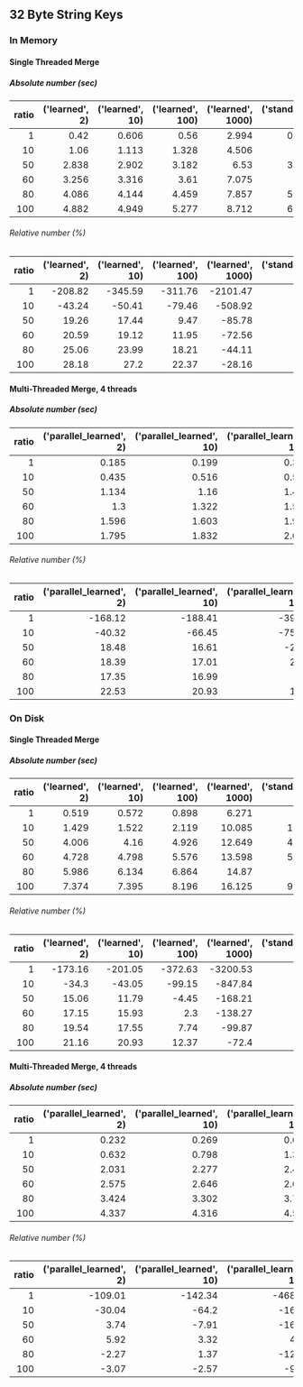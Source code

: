 ## 32 Byte String Keys

### In Memory

#### Single Threaded Merge

##### Absolute number (sec) 

|   ratio |   ('learned', 2) |   ('learned', 10) |   ('learned', 100) |   ('learned', 1000) |   ('standard', 0) |
|--------:|-----------------:|------------------:|-------------------:|--------------------:|------------------:|
|       1 |            0.42  |             0.606 |              0.56  |               2.994 |             0.136 |
|      10 |            1.06  |             1.113 |              1.328 |               4.506 |             0.74  |
|      50 |            2.838 |             2.902 |              3.182 |               6.53  |             3.515 |
|      60 |            3.256 |             3.316 |              3.61  |               7.075 |             4.1   |
|      80 |            4.086 |             4.144 |              4.459 |               7.857 |             5.452 |
|     100 |            4.882 |             4.949 |              5.277 |               8.712 |             6.798 |

###### Relative number (%) 

|   ratio |   ('learned', 2) |   ('learned', 10) |   ('learned', 100) |   ('learned', 1000) |   ('standard', 0) |
|--------:|-----------------:|------------------:|-------------------:|--------------------:|------------------:|
|       1 |          -208.82 |           -345.59 |            -311.76 |            -2101.47 |                 0 |
|      10 |           -43.24 |            -50.41 |             -79.46 |             -508.92 |                 0 |
|      50 |            19.26 |             17.44 |               9.47 |              -85.78 |                 0 |
|      60 |            20.59 |             19.12 |              11.95 |              -72.56 |                 0 |
|      80 |            25.06 |             23.99 |              18.21 |              -44.11 |                 0 |
|     100 |            28.18 |             27.2  |              22.37 |              -28.16 |                 0 |

#### Multi-Threaded Merge, 4 threads

##### Absolute number (sec) 

|   ratio |   ('parallel_learned', 2) |   ('parallel_learned', 10) |   ('parallel_learned', 100) |   ('parallel_learned', 1000) |   ('parallel_standard', 0) |
|--------:|--------------------------:|---------------------------:|----------------------------:|-----------------------------:|---------------------------:|
|       1 |                     0.185 |                      0.199 |                       0.339 |                        1.502 |                      0.069 |
|      10 |                     0.435 |                      0.516 |                       0.543 |                        2.972 |                      0.31  |
|      50 |                     1.134 |                      1.16  |                       1.431 |                        3.027 |                      1.391 |
|      60 |                     1.3   |                      1.322 |                       1.556 |                        2.585 |                      1.593 |
|      80 |                     1.596 |                      1.603 |                       1.931 |                        3.23  |                      1.931 |
|     100 |                     1.795 |                      1.832 |                       2.002 |                        3.393 |                      2.317 |

###### Relative number (%) 

|   ratio |   ('parallel_learned', 2) |   ('parallel_learned', 10) |   ('parallel_learned', 100) |   ('parallel_learned', 1000) |   ('parallel_standard', 0) |
|--------:|--------------------------:|---------------------------:|----------------------------:|-----------------------------:|---------------------------:|
|       1 |                   -168.12 |                    -188.41 |                     -391.3  |                     -2076.81 |                          0 |
|      10 |                    -40.32 |                     -66.45 |                      -75.16 |                      -858.71 |                          0 |
|      50 |                     18.48 |                      16.61 |                       -2.88 |                      -117.61 |                          0 |
|      60 |                     18.39 |                      17.01 |                        2.32 |                       -62.27 |                          0 |
|      80 |                     17.35 |                      16.99 |                        0    |                       -67.27 |                          0 |
|     100 |                     22.53 |                      20.93 |                       13.6  |                       -46.44 |                          0 |

### On Disk

#### Single Threaded Merge

##### Absolute number (sec) 

|   ratio |   ('learned', 2) |   ('learned', 10) |   ('learned', 100) |   ('learned', 1000) |   ('standard', 0) |
|--------:|-----------------:|------------------:|-------------------:|--------------------:|------------------:|
|       1 |            0.519 |             0.572 |              0.898 |               6.271 |             0.19  |
|      10 |            1.429 |             1.522 |              2.119 |              10.085 |             1.064 |
|      50 |            4.006 |             4.16  |              4.926 |              12.649 |             4.716 |
|      60 |            4.728 |             4.798 |              5.576 |              13.598 |             5.707 |
|      80 |            5.986 |             6.134 |              6.864 |              14.87  |             7.44  |
|     100 |            7.374 |             7.395 |              8.196 |              16.125 |             9.353 |

###### Relative number (%) 

|   ratio |   ('learned', 2) |   ('learned', 10) |   ('learned', 100) |   ('learned', 1000) |   ('standard', 0) |
|--------:|-----------------:|------------------:|-------------------:|--------------------:|------------------:|
|       1 |          -173.16 |           -201.05 |            -372.63 |            -3200.53 |                 0 |
|      10 |           -34.3  |            -43.05 |             -99.15 |             -847.84 |                 0 |
|      50 |            15.06 |             11.79 |              -4.45 |             -168.21 |                 0 |
|      60 |            17.15 |             15.93 |               2.3  |             -138.27 |                 0 |
|      80 |            19.54 |             17.55 |               7.74 |              -99.87 |                 0 |
|     100 |            21.16 |             20.93 |              12.37 |              -72.4  |                 0 |

#### Multi-Threaded Merge, 4 threads

##### Absolute number (sec) 

|   ratio |   ('parallel_learned', 2) |   ('parallel_learned', 10) |   ('parallel_learned', 100) |   ('parallel_learned', 1000) |   ('parallel_standard', 0) |
|--------:|--------------------------:|---------------------------:|----------------------------:|-----------------------------:|---------------------------:|
|       1 |                     0.232 |                      0.269 |                       0.631 |                        2.929 |                      0.111 |
|      10 |                     0.632 |                      0.798 |                       1.302 |                        5.832 |                      0.486 |
|      50 |                     2.031 |                      2.277 |                       2.468 |                        5.068 |                      2.11  |
|      60 |                     2.575 |                      2.646 |                       2.619 |                        4.979 |                      2.737 |
|      80 |                     3.424 |                      3.302 |                       3.765 |                        6.468 |                      3.348 |
|     100 |                     4.337 |                      4.316 |                       4.598 |                        6.874 |                      4.208 |

###### Relative number (%) 

|   ratio |   ('parallel_learned', 2) |   ('parallel_learned', 10) |   ('parallel_learned', 100) |   ('parallel_learned', 1000) |   ('parallel_standard', 0) |
|--------:|--------------------------:|---------------------------:|----------------------------:|-----------------------------:|---------------------------:|
|       1 |                   -109.01 |                    -142.34 |                     -468.47 |                     -2538.74 |                          0 |
|      10 |                    -30.04 |                     -64.2  |                     -167.9  |                     -1100    |                          0 |
|      50 |                      3.74 |                      -7.91 |                      -16.97 |                      -140.19 |                          0 |
|      60 |                      5.92 |                       3.32 |                        4.31 |                       -81.91 |                          0 |
|      80 |                     -2.27 |                       1.37 |                      -12.46 |                       -93.19 |                          0 |
|     100 |                     -3.07 |                      -2.57 |                       -9.27 |                       -63.36 |                          0 |
